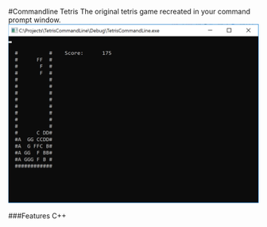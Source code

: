 #Commandline Tetris
The original tetris game recreated in your command prompt window.
![screenshot](tetris.png)

###Features
C++


